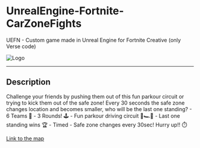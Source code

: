 # UnrealEngine-Fortnite-CarZoneFights
 UEFN - Custom game made in Unreal Engine for Fortnite Creative (only Verse code)

 <img src="https://i.imgur.com/q3PdAke.png" alt="Logo">

 <hr>

 <h2>Description</h2>
 Challenge your friends by pushing them out of this fun parkour circuit or trying to kick them out of the safe zone! Every 30 seconds the safe zone changes location and becomes smaller, who will be the last one standing? - 6 Teams 🤼 - 3 Rounds! 🕹️ - Fun parkour driving circuit 🎢🏎️💨 - Last one standing wins 🏆 - Timed - Safe zone changes every 30sec! Hurry up!! ⏱️
 
 [Link to the map](https://www.fortnite.com/@wikikebabs/0787-9795-2639)
